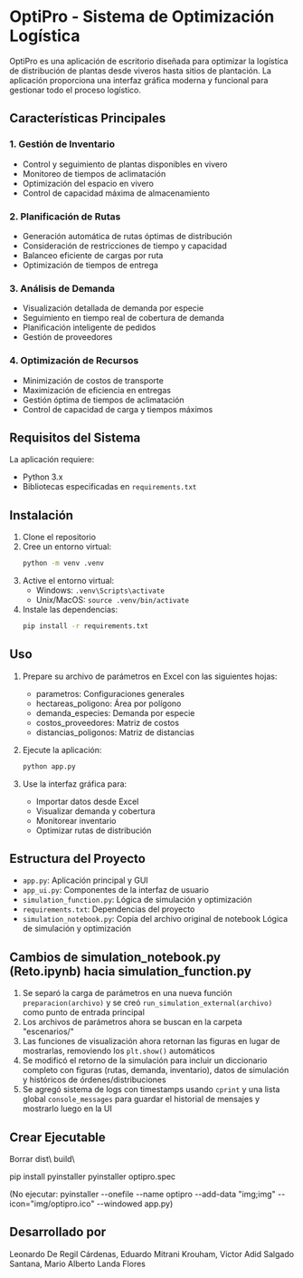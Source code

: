 # OptiPro - Sistema de Optimización Logística

OptiPro es una aplicación de escritorio diseñada para optimizar la logística de distribución de plantas desde viveros hasta sitios de plantación. La aplicación proporciona una interfaz gráfica moderna y funcional para gestionar todo el proceso logístico.

## Características Principales

### 1. Gestión de Inventario
- Control y seguimiento de plantas disponibles en vivero
- Monitoreo de tiempos de aclimatación
- Optimización del espacio en vivero
- Control de capacidad máxima de almacenamiento

### 2. Planificación de Rutas
- Generación automática de rutas óptimas de distribución
- Consideración de restricciones de tiempo y capacidad
- Balanceo eficiente de cargas por ruta
- Optimización de tiempos de entrega

### 3. Análisis de Demanda
- Visualización detallada de demanda por especie
- Seguimiento en tiempo real de cobertura de demanda
- Planificación inteligente de pedidos
- Gestión de proveedores

### 4. Optimización de Recursos
- Minimización de costos de transporte
- Maximización de eficiencia en entregas
- Gestión óptima de tiempos de aclimatación
- Control de capacidad de carga y tiempos máximos

## Requisitos del Sistema

La aplicación requiere:
- Python 3.x
- Bibliotecas especificadas en `requirements.txt`

## Instalación

1. Clone el repositorio
2. Cree un entorno virtual:
   ```bash
   python -m venv .venv
   ```
3. Active el entorno virtual:
   - Windows: `.venv\Scripts\activate`
   - Unix/MacOS: `source .venv/bin/activate`
4. Instale las dependencias:
   ```bash
   pip install -r requirements.txt
   ```

## Uso

1. Prepare su archivo de parámetros en Excel con las siguientes hojas:
   - parametros: Configuraciones generales
   - hectareas_poligono: Área por polígono
   - demanda_especies: Demanda por especie
   - costos_proveedores: Matriz de costos
   - distancias_poligonos: Matriz de distancias

2. Ejecute la aplicación:
   ```bash
   python app.py
   ```

3. Use la interfaz gráfica para:
   - Importar datos desde Excel
   - Visualizar demanda y cobertura
   - Monitorear inventario
   - Optimizar rutas de distribución

## Estructura del Proyecto

- `app.py`: Aplicación principal y GUI
- `app_ui.py`: Componentes de la interfaz de usuario
- `simulation_function.py`: Lógica de simulación y optimización
- `requirements.txt`: Dependencias del proyecto
- `simulation_notebook.py`: Copia del archivo original de notebook Lógica de simulación y optimización


## Cambios de simulation_notebook.py (Reto.ipynb) hacia simulation_function.py

1. Se separó la carga de parámetros en una nueva función `preparacion(archivo)` y se creó `run_simulation_external(archivo)` como punto de entrada principal
2. Los archivos de parámetros ahora se buscan en la carpeta "escenarios/"
2. Las funciones de visualización ahora retornan las figuras en lugar de mostrarlas, removiendo los `plt.show()` automáticos
3. Se modificó el retorno de la simulación para incluir un diccionario completo con figuras (rutas, demanda, inventario), datos de simulación y históricos de órdenes/distribuciones
5. Se agregó sistema de logs con timestamps usando `cprint` y una lista global `console_messages` para guardar el historial de mensajes y mostrarlo luego en la UI


## Crear Ejecutable

Borrar dist\ build\

pip install pyinstaller
pyinstaller optipro.spec

(No ejecutar: pyinstaller --onefile --name optipro --add-data "img;img" --icon="img/optipro.ico" --windowed app.py)

## Desarrollado por

Leonardo De Regil Cárdenas, Eduardo Mitrani Krouham, Victor Adid Salgado Santana, Mario Alberto Landa Flores
